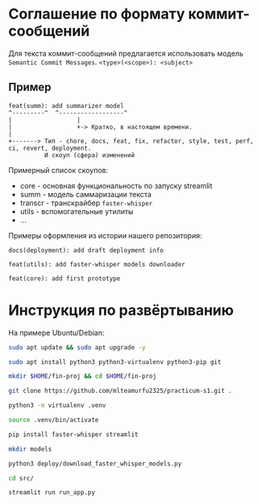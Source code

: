 # Соглашение по формату коммит-сообщений
Для текста коммит-сообщений предлагается использовать модель `Semantic Commit Messages`.
`<type>(<scope>): <subject>`
## Пример
```
feat(summ): add summarizer model 
^---------^  ^------------------^
|                  |
|                  +-> Кратко, в настоящем времени.
|
+-------> Тип - chore, docs, feat, fix, refactor, style, test, perf, ci, revert, deployment.
          И скоуп (сфера) изменений
```
Примерный список скоупов:
* core - основная функциональность по запуску streamlit
* summ - модель саммаризации текста
* transcr - транскрайбер `faster-whisper`
* utils - вспомогательные утилиты
* ...

Примеры оформления из истории нашего репозитория:

`docs(deployment): add draft deployment info`

`feat(utils): add faster-whisper models downloader`

`feat(core): add first prototype`


# Инструкция по развёртыванию
На примере Ubuntu/Debian:

```sh
sudo apt update && sudo apt upgrade -y

sudo apt install python3 python3-virtualenv python3-pip git

mkdir $HOME/fin-proj && cd $HOME/fin-proj

git clone https://github.com/mlteamurfu2325/practicum-s1.git .

python3 -m virtualenv .venv

source .venv/bin/activate

pip install faster-whisper streamlit

mkdir models

python3 deploy/download_faster_whisper_models.py

cd src/

streamlit run run_app.py
```
